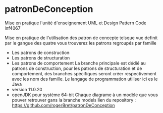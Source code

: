 # patronDeConception
Mise en pratique l'unité d'enseignement UML et Design Pattern Code Inf4067

Mise en pratique  de l'utilisation des patron de concepte telsque vue definit par le gangue des quatre
vous trouverez les patrons regroupés par famille 
  * Les patrons de construction
  * Les patrons de structuration
  * Les patrons de comportement
La branche principale est dédié au patrons de construction, pour les patrons de structuration et de comportement, des branches spécifiques seront créer respectivement avec les nom des famille.
Le langage de programmation utiliser ici es le Java
  * version 11.0.20
  * openJDK pour système 64-bit
Chaque diagrame à un modèle que vous pouver retrouver gans la branche models
lien du repository : https://github.com/rogerBret/patronDeConception
